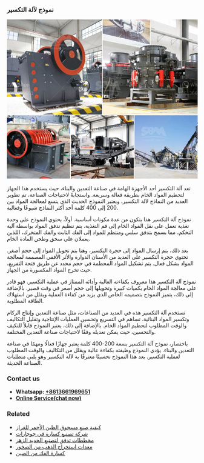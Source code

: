 <h3>نموذج لآلة التكسير</h3><img src='1701854406.jpg' alt=''><p>تعد آلة التكسير أحد الأجهزة الهامة في صناعة التعدين والبناء، حيث يستخدم هذا الجهاز لتحطيم المواد الخام بطريقة فعالة وسريعة. واستجابةً لاحتياجات الصناعة، تم تطوير العديد من النماذج لآلة التكسير، ويعتبر النموذج الحديث الذي يتسع لمعالجة المواد بين 200 إلى 400 كلمة أحد أكثر النماذج شيوعًا وفعالية.</p><p>نموذج آلة التكسير هذا يتكون من عدة مكونات أساسية. أولاً، يحتوي النموذج على وحدة تغذية تعمل على نقل المواد الخام إلى فم التغذية. يتم تنظيم تدفق المواد بواسطة آلية التحكم، مما يسمح بتدفق سلس ومنتظم للمواد إلى الفك الثابت والفك المتحرك، اللذين يعملان على سحق وطحن المادة الخام.</p><p>بعد ذلك، يتم إرسال المواد إلى حجرة التكسير، وهنا يتم تحويل المواد إلى حجم أصغر. تحتوي حجرة التكسير على العديد من الأسنان الدوارة والأثر الأفقي المصممة لمعالجة المواد بشكل فعال. يتم تشكيل المواد المحطمة في حجم محدد عن طريق فتحة التفريغ، حيث تخرج المواد المكسورة من الجهاز.</p><p>نموذج آلة التكسير هذا معروف بكفاءته العالية وأدائه الممتاز في عملية التكسير. فهو قادر على معالجة المواد الخام بكميات كبيرة وتحويلها إلى حجم أصغر في وقت قصير. بالإضافة إلى ذلك، يتميز النموذج بتصميمه الخاص الذي يزيد من كفاءة العملية ويقلل من استهلاك الطاقة المطلوبة.</p><p>تستخدم آلة التكسير هذه في العديد من الصناعات، مثل صناعة التعدين وإنتاج الركام وتكسير المواد البنائية. تساهم في التسريع وتحسين العمليات الإنتاجية وتقليل التكاليف والوقت المطلوب لتحطيم المواد الخام. بالإضافة إلى ذلك، يعتبر النموذج قابلاً للتكيف والتحسين، حيث يمكن تعديله وفقًا لاحتياجات صناعة التعدين المختلفة.</p><p>باختصار، نموذج آلة التكسير بسعة 200-400 كلمة يعتبر جهازًا فعالًا ومهمًا في صناعة التعدين والبناء. يؤدي النموذج وظيفته بكفاءة عالية ويقلل من التكاليف والوقت المطلوب لعملية التكسير. يعد هذا النموذج تحسينًا معترفًا به لآلة التكسير وهو يلبي متطلبات الصناعة الحديثة.</p><h3>Contact us</h3><ul><li><strong>Whatsapp:&nbsp;<a href="https://wa.me/8613661969651">+8613661969651</a></strong></li><li><a href="https://swt.shibang-china.com/?git&amp;zhl&amp;نموذج لآلة التكسير"><strong>Online Service(chat now)</strong></a></li></ul><h3>Related</h3><ul><li><a href='كيفية صنع مسحوق الطين الأحمر للغراز.md'>كيفية صنع مسحوق الطين الأحمر للغراز</a></li><li><a href='شركة تصنيع كسارة في جوجارات.md'>شركة تصنيع كسارة في جوجارات</a></li><li><a href='مخططات تدفق لتصنيع الحديد الزهر.md'>مخططات تدفق لتصنيع الحديد الزهر</a></li><li><a href='معدات استخراج الذهب من الصخور.md'>معدات استخراج الذهب من الصخور</a></li><li><a href='كسارة الفك من الصين.md'>كسارة الفك من الصين</a></li></ul>